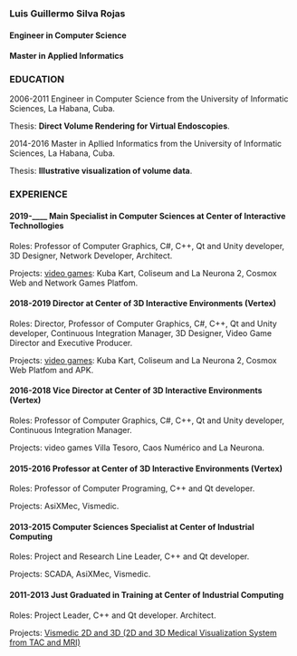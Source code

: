 ### Luis Guillermo Silva Rojas
#### Engineer in Computer Science
#### Master in Applied Informatics

### EDUCATION
2006-2011
Engineer in Computer Science from the University of Informatic Sciences, La Habana, Cuba.

Thesis: **Direct Volume Rendering for Virtual Endoscopies**.

2014-2016
Master in Apllied Informatics from the University of Informatic Sciences, La Habana, Cuba.

Thesis: **Illustrative visualization of volume data**.

### EXPERIENCE

#### 2019-____ Main Specialist in Computer Sciences at Center of Interactive Technollogies

Roles: Professor of Computer Graphics, C#, C++, Qt and Unity developer, 3D Designer, Network Developer, Architect.

Projects: [video games](projects/video-games/README.md): Kuba Kart, Coliseum and La Neurona 2, Cosmox Web and Network Games Platfom.

#### 2018-2019 Director at Center of 3D Interactive Environments (Vertex)

Roles: Director, Professor of Computer Graphics, C#, C++, Qt and Unity developer, Continuous Integration Manager, 3D Designer, Video Game Director and Executive Producer.

Projects: [video games](projects/video-games/README.md): Kuba Kart, Coliseum and La Neurona 2, Cosmox Web Platfom and APK.

#### 2016-2018 Vice Director at Center of 3D Interactive Environments (Vertex)

Roles: Professor of Computer Graphics, C#, C++, Qt and Unity developer, Continuous Integration Manager.

Projects: video games Villa Tesoro, Caos Numérico and La Neurona.

#### 2015-2016 Professor at Center of 3D Interactive Environments (Vertex)
Roles: Professor of Computer Programing, C++ and Qt developer.

Projects: AsiXMec, Vismedic.

#### 2013-2015 Computer Sciences Specialist at Center of Industrial Computing

Roles: Project and Research Line Leader, C++ and Qt developer.

Projects: SCADA, AsiXMec, Vismedic.

#### 2011-2013 Just Graduated in Training at Center of Industrial Computing

Roles: Project Leader, C++ and Qt developer. Architect.

Projects: [Vismedic 2D and 3D (2D and 3D Medical Visualization System from TAC and MRI)](projects/vismedic/README.md)
